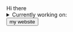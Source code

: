 <body>
 <h>Hi there</h>
 <details>
  <summary>Currently working on:</summary>
  i'm working on Coded Anime rn
 </details>
 <a href="https://ferderplays--ferder.repl.co"><button>my website</button></a>
</body>
